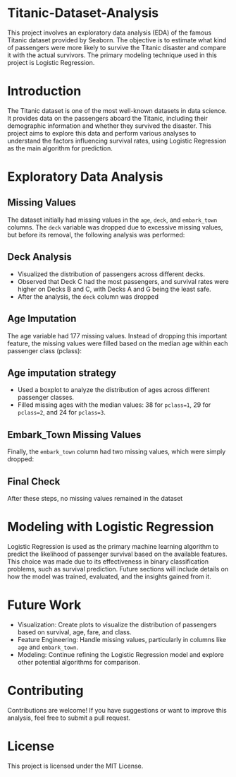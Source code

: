 # Titanic-Dataset-Analysis
 This project involves an exploratory data analysis (EDA) of the famous Titanic dataset provided by Seaborn. The objective is to estimate what kind of passengers were more likely to survive the Titanic disaster and compare it with the actual survivors. The primary modeling technique used in this project is Logistic Regression.
# Introduction
The Titanic dataset is one of the most well-known datasets in data science. It provides data on the passengers aboard the Titanic, including their demographic information and whether they survived the disaster. This project aims to explore this data and perform various analyses to understand the factors influencing survival rates, using Logistic Regression as the main algorithm for prediction.
# Exploratory Data Analysis
## Missing Values
The dataset initially had missing values in the `age`, `deck`, and `embark_town` columns. The `deck` variable was dropped due to excessive missing values, but before its removal, the following analysis was performed:
 ## Deck Analysis
- Visualized the distribution of passengers across different decks.
- Observed that Deck C had the most passengers, and survival rates were higher on Decks B and C, with Decks A and G being the least safe.
- After the analysis, the `deck` column was dropped
 ## Age Imputation
  The age variable had 177 missing values. Instead of dropping this important feature, the missing values were filled based on the median age within each passenger class (pclass):
  ## Age imputation strategy
  - Used a boxplot to analyze the distribution of ages across different passenger classes.
  - Filled missing ages with the median values: 38 for `pclass=1`, 29 for `pclass=2`, and 24 for `pclass=3`.
## Embark_Town Missing Values
Finally, the `embark_town` column had two missing values, which were simply dropped:
## Final Check
After these steps, no missing values remained in the dataset
# Modeling with Logistic Regression
Logistic Regression is used as the primary machine learning algorithm to predict the likelihood of passenger survival based on the available features. This choice was made due to its effectiveness in binary classification problems, such as survival prediction.
Future sections will include details on how the model was trained, evaluated, and the insights gained from it.
# Future Work
- Visualization: Create plots to visualize the distribution of passengers based on survival, age, fare, and class.
- Feature Engineering: Handle missing values, particularly in columns like `age` and `embark_town`.
- Modeling: Continue refining the Logistic Regression model and explore other potential algorithms for comparison.
# Contributing
Contributions are welcome! If you have suggestions or want to improve this analysis, feel free to submit a pull request.
# License
This project is licensed under the MIT License.

